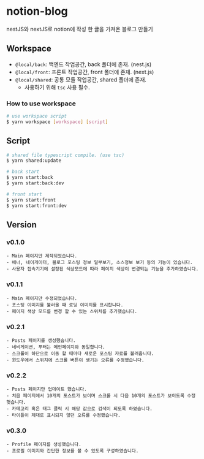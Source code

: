 # notion-blog

nestJS와 nextJS로 notion에 작성 한 글을 가져온 블로그 만들기

## Workspace

- `@local/back`: 백엔드 작업공간, back 폴더에 존재. (nest.js)
- `@local/front`: 프론트 작업공간, front 폴더에 존재. (next.js)
- `@local/shared`: 공통 모듈 작업공간, shared 폴더에 존재.
    - 사용하기 위해 `tsc` 사용 필수.

### How to use workspace

```bash
# use workspace script
$ yarn workspace [workspace] [script]
```

## Script

```bash
# shared file typescript compile. (use tsc)
$ yarn shared:update

# back start
$ yarn start:back
$ yarn start:back:dev

# front start
$ yarn start:front
$ yarn start:front:dev
```

## Version

### v0.1.0

```text
- Main 페이지만 제작되었습니다.
- 배너, 네이게이터, 블로그 포스팅 정보 일부보기, 소스정보 보기 등의 기능이 있습니다.
- 사용자 접속기기에 설정된 색상모드에 따라 페이지 색상이 변경되는 기능을 추가하였습니다.
```

### v0.1.1

```text
- Main 페이지만 수정되었습니다.
- 포스팅 이미지를 불러올 때 로딩 이미지를 표시합니다.
- 페이지 색상 모드를 변경 할 수 있는 스위치를 추가했습니다.
```

### v0.2.1

```text
- Posts 페이지를 생성했습니다.
- 네비게이션, 푸터는 메인페이지와 동일합니다.
- 스크롤이 하단으로 이동 할 때마다 새로운 포스팅 자료를 불러옵니다.
- 윈도우에서 스위치에 스크롤 버튼이 생기는 오류를 수정했습니다.
```

### v0.2.2

```text
- Posts 페이지만 업데이트 했습니다.
- 처음 페이지에서 10개의 포스트가 보이며 스크롤 시 다음 10개의 포스트가 보이도록 수정햇습니다.
- 카테고리 혹은 태그 클릭 시 해당 값으로 검색이 되도록 하였습니다.
- 타이틀이 제대로 표시되지 않던 오류를 수정했습니다.
```

### v0.3.0

```text
- Profile 페이지를 생성했습니다.
- 프로필 이미지와 간단한 정보를 볼 수 있도록 구성하였습니다.
```